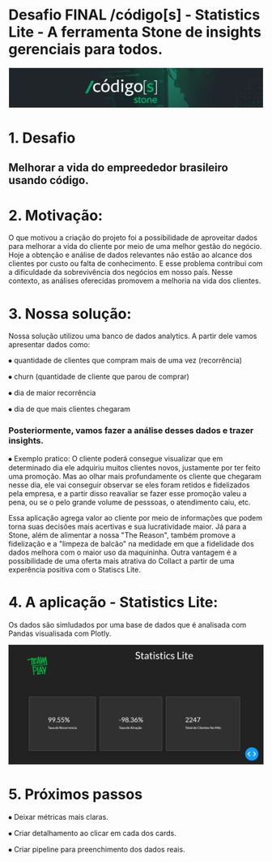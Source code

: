 # Desafio FINAL /código[s] - Statistics Lite - A ferramenta Stone de insights gerenciais para todos.
<center> <img src="assets\page_header.png"></center>

# 1. Desafio
## Melhorar a vida do empreededor brasileiro usando código.

# 2. Motivação: 
O que motivou a criação do projeto foi a possibilidade de aproveitar dados para melhorar a vida do cliente por meio de uma melhor gestão do negócio. 
Hoje a obtenção e análise de dados relevantes não estão ao alcance dos clientes por custo ou falta de conhecimento. E esse problema contribui com a 
dificuldade da sobrevivência dos negócios em nosso país. Nesse contexto, as análises oferecidas promovem a melhoria na vida dos clientes.

# 3. Nossa solução:
Nossa solução utilizou uma banco de dados analytics. A partir dele vamos apresentar dados como:

⦁ quantidade de clientes que compram mais de uma vez (recorrência)

⦁ churn (quantidade de cliente que parou de comprar)

⦁ dia de maior recorrência

⦁ dia de que mais clientes chegaram
### Posteriormente, vamos fazer a  análise desses dados e trazer insights.
⦁ Exemplo pratico: O cliente poderá consegue visualizar que em determinado dia ele adquiriu muitos clientes novos, justamente por ter feito uma promoção. Mas ao olhar mais profundamente os cliente que chegaram nesse dia, ele vai conseguir observar se eles foram retidos e fidelizados pela empresa, e a partir disso reavaliar se fazer esse promoção valeu a pena, ou se o pelo grande volume de pesssoas, o atendimento caiu, etc. 

Essa aplicação agrega valor ao cliente por meio de informações que podem torna suas decisões mais acertivas e sua lucratividade maior. Já para a Stone,
além de alimentar a nossa "The Reason", também promove a fidelização e a "limpeza de balcão" na medidade em que a fidelidade dos dados melhora com o maior
uso da maquininha. Outra vantagem é a possibilidade de uma oferta mais atrativa do Collact a partir de uma experência positiva com o Statiscs Lite.

# 4. A aplicação -  Statistics Lite:
Os dados são simludados por uma base de dados que é analisada com Pandas visualisada com Plotly.
<center> <img src="assets\tela_desh.png"></center>


# 5. Próximos passos

⦁ Deixar métricas mais claras.

⦁ Criar detalhamento ao clicar em cada dos cards.

⦁ Criar pipeline para preenchimento dos dados reais.

